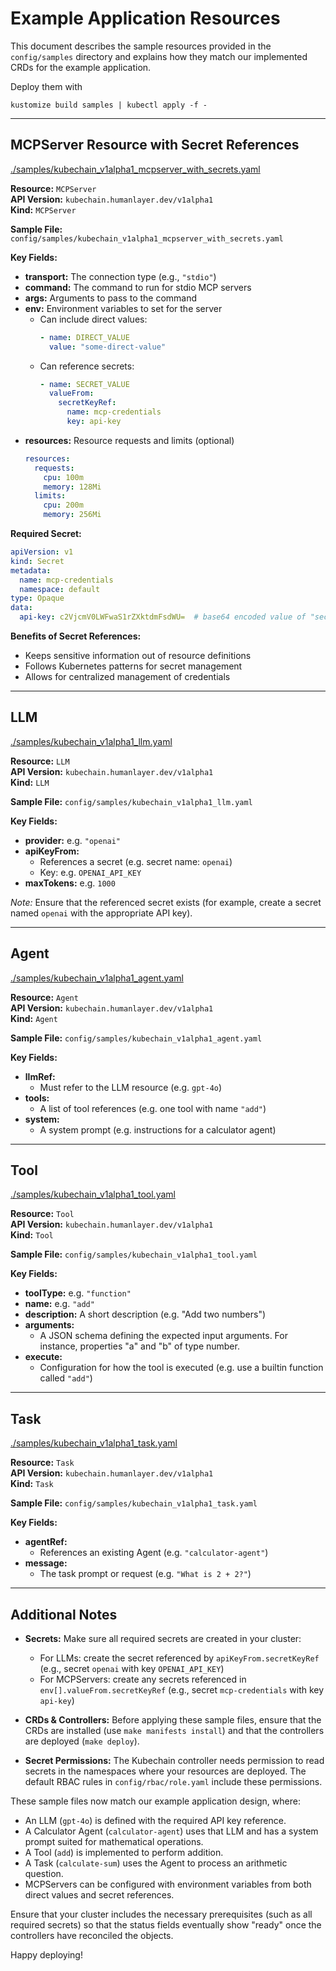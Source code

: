 # Example Application Resources

This document describes the sample resources provided in the `config/samples` directory and explains how they match our implemented CRDs for the example application.

Deploy them with 

```
kustomize build samples | kubectl apply -f -
```

---

## MCPServer Resource with Secret References

[./samples/kubechain_v1alpha1_mcpserver_with_secrets.yaml](./samples/kubechain_v1alpha1_mcpserver_with_secrets.yaml)

**Resource:** `MCPServer`  
**API Version:** `kubechain.humanlayer.dev/v1alpha1`  
**Kind:** `MCPServer`

**Sample File:** `config/samples/kubechain_v1alpha1_mcpserver_with_secrets.yaml`

**Key Fields:**

- **transport:** The connection type (e.g., `"stdio"`)
- **command:** The command to run for stdio MCP servers
- **args:** Arguments to pass to the command
- **env:** Environment variables to set for the server
  - Can include direct values:
    ```yaml
    - name: DIRECT_VALUE
      value: "some-direct-value"
    ```
  - Can reference secrets:
    ```yaml
    - name: SECRET_VALUE
      valueFrom:
        secretKeyRef:
          name: mcp-credentials
          key: api-key
    ```
- **resources:** Resource requests and limits (optional)
  ```yaml
  resources:
    requests:
      cpu: 100m
      memory: 128Mi
    limits:
      cpu: 200m
      memory: 256Mi
  ```

**Required Secret:**

```yaml
apiVersion: v1
kind: Secret
metadata:
  name: mcp-credentials
  namespace: default
type: Opaque
data:
  api-key: c2VjcmV0LWFwaS1rZXktdmFsdWU=  # base64 encoded value of "secret-api-key-value"
```

**Benefits of Secret References:**
- Keeps sensitive information out of resource definitions
- Follows Kubernetes patterns for secret management
- Allows for centralized management of credentials

---

## LLM

[./samples/kubechain_v1alpha1_llm.yaml](./samples/kubechain_v1alpha1_llm.yaml)

**Resource:** `LLM`  
**API Version:** `kubechain.humanlayer.dev/v1alpha1`  
**Kind:** `LLM`

**Sample File:** `config/samples/kubechain_v1alpha1_llm.yaml`

**Key Fields:**

- **provider:** e.g. `"openai"`
- **apiKeyFrom:**
  - References a secret (e.g. secret name: `openai`)
  - Key: e.g. `OPENAI_API_KEY`
- **maxTokens:** e.g. `1000`

_Note:_ Ensure that the referenced secret exists (for example, create a secret named `openai` with the appropriate API key).

---

## Agent

[./samples/kubechain_v1alpha1_agent.yaml](./samples/kubechain_v1alpha1_agent.yaml)

**Resource:** `Agent`  
**API Version:** `kubechain.humanlayer.dev/v1alpha1`  
**Kind:** `Agent`

**Sample File:** `config/samples/kubechain_v1alpha1_agent.yaml`

**Key Fields:**

- **llmRef:**
  - Must refer to the LLM resource (e.g. `gpt-4o`)
- **tools:**
  - A list of tool references (e.g. one tool with name `"add"`)
- **system:**
  - A system prompt (e.g. instructions for a calculator agent)

---

## Tool

[./samples/kubechain_v1alpha1_tool.yaml](./samples/kubechain_v1alpha1_tool.yaml)

**Resource:** `Tool`  
**API Version:** `kubechain.humanlayer.dev/v1alpha1`  
**Kind:** `Tool`

**Sample File:** `config/samples/kubechain_v1alpha1_tool.yaml`

**Key Fields:**

- **toolType:** e.g. `"function"`
- **name:** e.g. `"add"`
- **description:** A short description (e.g. "Add two numbers")
- **arguments:**
  - A JSON schema defining the expected input arguments. For instance, properties "a" and "b" of type number.
- **execute:**
  - Configuration for how the tool is executed (e.g. use a builtin function called `"add"`)

---

## Task

[./samples/kubechain_v1alpha1_task.yaml](./samples/kubechain_v1alpha1_task.yaml)

**Resource:** `Task`  
**API Version:** `kubechain.humanlayer.dev/v1alpha1`  
**Kind:** `Task`

**Sample File:** `config/samples/kubechain_v1alpha1_task.yaml`

**Key Fields:**

- **agentRef:**
  - References an existing Agent (e.g. `"calculator-agent"`)
- **message:**
  - The task prompt or request (e.g. `"What is 2 + 2?"`)

---

## Additional Notes

- **Secrets:** Make sure all required secrets are created in your cluster:
  - For LLMs: create the secret referenced by `apiKeyFrom.secretKeyRef` (e.g., secret `openai` with key `OPENAI_API_KEY`)
  - For MCPServers: create any secrets referenced in `env[].valueFrom.secretKeyRef` (e.g., secret `mcp-credentials` with key `api-key`)

- **CRDs & Controllers:** Before applying these sample files, ensure that the CRDs are installed (use `make manifests install`) and that the controllers are deployed (`make deploy`).


- **Secret Permissions:** The Kubechain controller needs permission to read secrets in the namespaces where your resources are deployed. The default RBAC rules in `config/rbac/role.yaml` include these permissions.

These sample files now match our example application design, where:

- An LLM (`gpt-4o`) is defined with the required API key reference.
- A Calculator Agent (`calculator-agent`) uses that LLM and has a system prompt suited for mathematical operations.
- A Tool (`add`) is implemented to perform addition.
- A Task (`calculate-sum`) uses the Agent to process an arithmetic question.
- MCPServers can be configured with environment variables from both direct values and secret references.

Ensure that your cluster includes the necessary prerequisites (such as all required secrets) so that the status fields eventually show "ready" once the controllers have reconciled the objects.

Happy deploying\!
